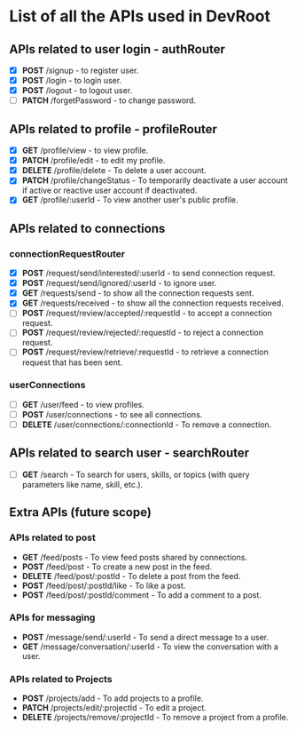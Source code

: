 # List of all the APIs used in DevRoot

## APIs related to user login - authRouter

- [x] **POST** /signup - to register user.
- [x] **POST** /login - to login user.
- [x] **POST** /logout - to logout user.
- [ ] **PATCH** /forgetPassword - to change password.

## APIs related to profile - profileRouter

- [x] **GET** /profile/view - to view profile.
- [x] **PATCH** /profile/edit - to edit my profile.
- [x] **DELETE** /profile/delete - To delete a user account.
- [x] **PATCH** /profile/changeStatus - To temporarily deactivate a user account if active or reactive user account if deactivated.
- [x] **GET** /profile/:userId - To view another user's public profile.

## APIs related to connections

### **connectionRequestRouter**

- [x] **POST** /request/send/interested/:userId - to send connection request.
- [x] **POST** /request/send/ignored/:userId - to ignore user.
- [x] **GET** /requests/send - to show all the connection requests sent.
- [x] **GET** /requests/received - to show all the connection requests received.
- [ ] **POST** /request/review/accepted/:requestId - to accept a connection request.
- [ ] **POST** /request/review/rejected/:requestId - to reject a connection request.
- [ ] **POST** /request/review/retrieve/:requestId - to retrieve a connection request that has been sent.

### **userConnections**

- [ ] **GET** /user/feed - to view profiles.
- [ ] **POST** /user/connections - to see all connections.
- [ ] **DELETE** /user/connections/:connectionId - To remove a connection.

## APIs related to search user - searchRouter

- [ ] **GET** /search - To search for users, skills, or topics (with query parameters like name, skill, etc.).

## Extra APIs (future scope)

### APIs related to post

- **GET** /feed/posts - To view feed posts shared by connections.
- **POST** /feed/post - To create a new post in the feed.
- **DELETE** /feed/post/:postId - To delete a post from the feed.
- **POST** /feed/post/:postId/like - To like a post.
- **POST** /feed/post/:postId/comment - To add a comment to a post.

### APIs for messaging

- **POST** /message/send/:userId - To send a direct message to a user.
- **GET** /message/conversation/:userId - To view the conversation with a user.

### APIs related to Projects

- **POST** /projects/add - To add projects to a profile.
- **PATCH** /projects/edit/:projectId - To edit a project.
- **DELETE** /projects/remove/:projectId - To remove a project from a profile.
